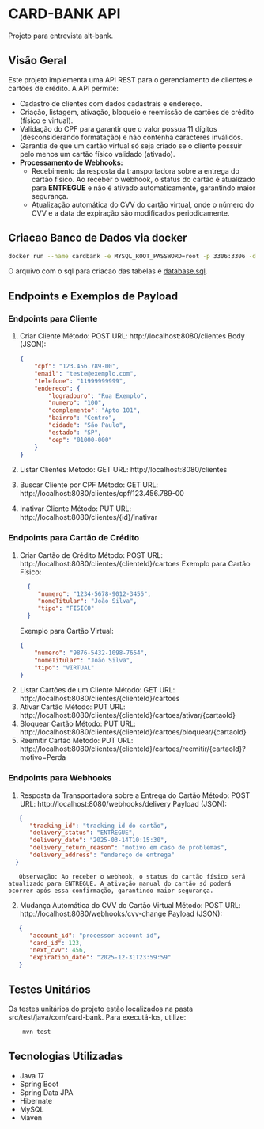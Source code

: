 # CARD-BANK API

Projeto para entrevista alt-bank.

## Visão Geral

Este projeto implementa uma API REST para o gerenciamento de clientes e cartões de crédito. A API permite:
- Cadastro de clientes com dados cadastrais e endereço.
- Criação, listagem, ativação, bloqueio e reemissão de cartões de crédito (físico e virtual).
- Validação do CPF para garantir que o valor possua 11 dígitos (desconsiderando formatação) e não contenha caracteres inválidos.
- Garantia de que um cartão virtual só seja criado se o cliente possuir pelo menos um cartão físico validado (ativado).
- **Processamento de Webhooks:**
   - Recebimento da resposta da transportadora sobre a entrega do cartão físico. Ao receber o webhook, o status do cartão é atualizado para **ENTREGUE** e não é ativado automaticamente, garantindo maior segurança.
   - Atualização automática do CVV do cartão virtual, onde o número do CVV e a data de expiração são modificados periodicamente.

## Criacao Banco de Dados via docker

```bash
docker run --name cardbank -e MYSQL_ROOT_PASSWORD=root -p 3306:3306 -d mysql:latest
```

O arquivo com o sql para criacao das tabelas é [database.sql](https://github.com/alexistoigo/card-bank/blob/main/database.sql).

## Endpoints e Exemplos de Payload
### Endpoints para Cliente
1. Criar Cliente
   Método: POST
   URL: http://localhost:8080/clientes
   Body (JSON):
    ```json
    {
        "cpf": "123.456.789-00",
        "email": "teste@exemplo.com",
        "telefone": "11999999999",
        "endereco": {
            "logradouro": "Rua Exemplo",
            "numero": "100",
            "complemento": "Apto 101",
            "bairro": "Centro",
            "cidade": "São Paulo",
            "estado": "SP",
            "cep": "01000-000"
        }
    }
   ```
2. Listar Clientes
   Método: GET
   URL: http://localhost:8080/clientes

3. Buscar Cliente por CPF
   Método: GET
   URL: http://localhost:8080/clientes/cpf/123.456.789-00
4. Inativar Cliente
   Método: PUT
   URL: http://localhost:8080/clientes/{id}/inativar

### Endpoints para Cartão de Crédito
1. Criar Cartão de Crédito
   Método: POST
   URL: http://localhost:8080/clientes/{clienteId}/cartoes
   Exemplo para Cartão Físico:
    ```json
      {
         "numero": "1234-5678-9012-3456",
         "nomeTitular": "João Silva",
         "tipo": "FISICO"
      }
   ```
   Exemplo para Cartão Virtual:
   ```json
   {
       "numero": "9876-5432-1098-7654",
       "nomeTitular": "João Silva",
       "tipo": "VIRTUAL"
   }
   ```
2. Listar Cartões de um Cliente
      Método: GET
      URL: http://localhost:8080/clientes/{clienteId}/cartoes
3. Ativar Cartão
   Método: PUT
   URL: http://localhost:8080/clientes/{clienteId}/cartoes/ativar/{cartaoId}
4. Bloquear Cartão
   Método: PUT
   URL: http://localhost:8080/clientes/{clienteId}/cartoes/bloquear/{cartaoId}
5. Reemitir Cartão
   Método: PUT
   URL: http://localhost:8080/clientes/{clienteId}/cartoes/reemitir/{cartaoId}?motivo=Perda

### Endpoints para Webhooks

1. Resposta da Transportadora sobre a Entrega do Cartão
Método: POST
URL: http://localhost:8080/webhooks/delivery
Payload (JSON):
```json
   {
      "tracking_id": "tracking id do cartão",
      "delivery_status": "ENTREGUE",
      "delivery_date": "2025-03-14T10:15:30",
      "delivery_return_reason": "motivo em caso de problemas",
      "delivery_address": "endereço de entrega"
  }
```
       Observação: Ao receber o webhook, o status do cartão físico será atualizado para ENTREGUE. A ativação manual do cartão só poderá ocorrer após essa confirmação, garantindo maior segurança.

2. Mudança Automática do CVV do Cartão Virtual
Método: POST
URL: http://localhost:8080/webhooks/cvv-change
Payload (JSON):
```json
   {
      "account_id": "processor account id",
      "card_id": 123,
      "next_cvv": 456,
      "expiration_date": "2025-12-31T23:59:59"
   }

```

## Testes Unitários
Os testes unitários do projeto estão localizados na pasta src/test/java/com/card-bank. Para executá-los, utilize:
```bash
    mvn test
```
## Tecnologias Utilizadas
- Java 17
- Spring Boot
- Spring Data JPA
- Hibernate
- MySQL
- Maven
